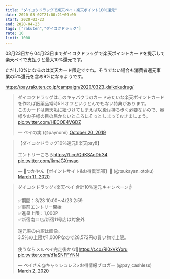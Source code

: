 ```yaml
---
title: "ダイコクドラッグで楽天ペイ・楽天ポイント10％還元"
date: 2020-03-02T21:00:21+09:00
start: 2020-03-23
end: 2020-04-23
tags: ["rakuten","ダイコクドラッグ"]
rate: 10
limit: 1000
---
```


03月23日から04月23日までダイコクドラッグで楽天ポイントカードを提示して楽天ペイで支払うと最大10%還元です。

ただし10%になるのは楽天カード限定ですね。そうでない場合も消費者還元事業の5%還元を含め9%になるようです。

https://pay.rakuten.co.jp/campaign/2020/0323_daikokudrug/

<blockquote class="twitter-tweet"><p lang="ja" dir="ltr">ダイコクドラッグはこのキャバクラのカードみたいな楽天ポイントカードを作れば医薬品常時5%オフというとんでもない特典があります。<br>このカードは楽天垢に紐づけてしまえば以後は持ち歩く必要ないので、奥様やお子様の目の届かないところにそっとしまっておきましょう。 <a href="https://t.co/HECOE4VGDZ">pic.twitter.com/HECOE4VGDZ</a></p>&mdash; ペイの実 (@paynomi) <a href="https://twitter.com/paynomi/status/1185859903140720640?ref_src=twsrc%5Etfw">October 20, 2019</a></blockquote> <script async src="https://platform.twitter.com/widgets.js" charset="utf-8"></script>

<blockquote class="twitter-tweet"><p lang="ja" dir="ltr">【ダイコクドラッグ10％還元‼️楽天pay‼️】<br><br>エントリーこちら<a href="https://t.co/QdKSAoDb34">https://t.co/QdKSAoDb34</a> <a href="https://t.co/IkmJGXmvao">pic.twitter.com/IkmJGXmvao</a></p>&mdash; 🐷つかやん【ポイントサイト&amp;お得倶楽部】👛 (@tsukayan_otoku) <a href="https://twitter.com/tsukayan_otoku/status/1237591524000456704?ref_src=twsrc%5Etfw">March 11, 2020</a></blockquote> <script async src="https://platform.twitter.com/widgets.js" charset="utf-8"></script>

<blockquote class="twitter-tweet"><p lang="ja" dir="ltr">ダイコクドラッグ×楽天ペイ 合計10%還元キャンペーン☝️<br><br>✅期間：3/23 10:00～4/23 2:59<br>✅事前エントリー開始<br>✅進呈上限：1,000P<br>✅新宿南口店/新宿11号店は対象外<br><br>還元率の内訳は画像。<br>3.5％の上限が1,000Pなので28,572円の買い物で上限。<br><br>使うならメルペイ完走後かな🤔<a href="https://t.co/RI0xVkYoru">https://t.co/RI0xVkYoru</a> <a href="https://t.co/d1aSNFFYNN">pic.twitter.com/d1aSNFFYNN</a></p>&mdash; ペイさん@キャッシュレス×お得情報ブロガー (@pay_cashless) <a href="https://twitter.com/pay_cashless/status/1234309830011047936?ref_src=twsrc%5Etfw">March 2, 2020</a></blockquote> <script async src="https://platform.twitter.com/widgets.js" charset="utf-8"></script>
